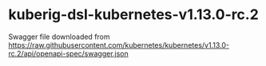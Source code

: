 # kuberig-dsl-kubernetes-v1.13.0-rc.2

Swagger file downloaded from https://raw.githubusercontent.com/kubernetes/kubernetes/v1.13.0-rc.2/api/openapi-spec/swagger.json
